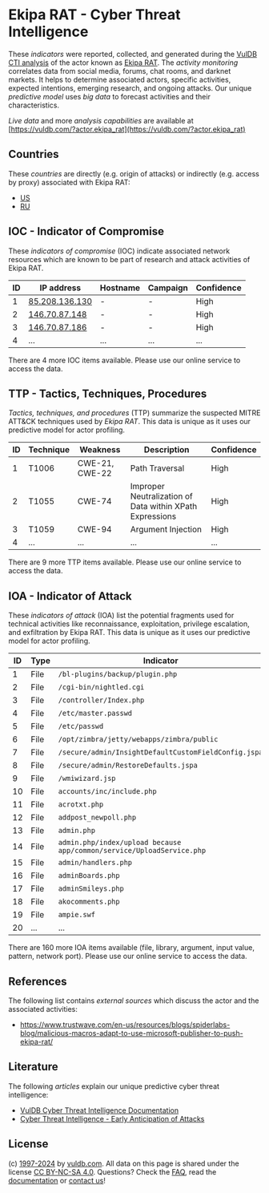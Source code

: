 # Ekipa RAT - Cyber Threat Intelligence

These _indicators_ were reported, collected, and generated during the [VulDB CTI analysis](https://vuldb.com/?kb.cti) of the actor known as [Ekipa RAT](https://vuldb.com/?actor.ekipa_rat). The _activity monitoring_ correlates data from social media, forums, chat rooms, and darknet markets. It helps to determine associated actors, specific activities, expected intentions, emerging research, and ongoing attacks. Our unique _predictive model_ uses _big data_ to forecast activities and their characteristics.

_Live data_ and more _analysis capabilities_ are available at [https://vuldb.com/?actor.ekipa_rat](https://vuldb.com/?actor.ekipa_rat)

## Countries

These _countries_ are directly (e.g. origin of attacks) or indirectly (e.g. access by proxy) associated with Ekipa RAT:

* [US](https://vuldb.com/?country.us)
* [RU](https://vuldb.com/?country.ru)

## IOC - Indicator of Compromise

These _indicators of compromise_ (IOC) indicate associated network resources which are known to be part of research and attack activities of Ekipa RAT.

ID | IP address | Hostname | Campaign | Confidence
-- | ---------- | -------- | -------- | ----------
1 | [85.208.136.130](https://vuldb.com/?ip.85.208.136.130) | - | - | High
2 | [146.70.87.148](https://vuldb.com/?ip.146.70.87.148) | - | - | High
3 | [146.70.87.186](https://vuldb.com/?ip.146.70.87.186) | - | - | High
4 | ... | ... | ... | ...

There are 4 more IOC items available. Please use our online service to access the data.

## TTP - Tactics, Techniques, Procedures

_Tactics, techniques, and procedures_ (TTP) summarize the suspected MITRE ATT&CK techniques used by _Ekipa RAT_. This data is unique as it uses our predictive model for actor profiling.

ID | Technique | Weakness | Description | Confidence
-- | --------- | -------- | ----------- | ----------
1 | T1006 | CWE-21, CWE-22 | Path Traversal | High
2 | T1055 | CWE-74 | Improper Neutralization of Data within XPath Expressions | High
3 | T1059 | CWE-94 | Argument Injection | High
4 | ... | ... | ... | ...

There are 9 more TTP items available. Please use our online service to access the data.

## IOA - Indicator of Attack

These _indicators of attack_ (IOA) list the potential fragments used for technical activities like reconnaissance, exploitation, privilege escalation, and exfiltration by Ekipa RAT. This data is unique as it uses our predictive model for actor profiling.

ID | Type | Indicator | Confidence
-- | ---- | --------- | ----------
1 | File | `/bl-plugins/backup/plugin.php` | High
2 | File | `/cgi-bin/nightled.cgi` | High
3 | File | `/controller/Index.php` | High
4 | File | `/etc/master.passwd` | High
5 | File | `/etc/passwd` | Medium
6 | File | `/opt/zimbra/jetty/webapps/zimbra/public` | High
7 | File | `/secure/admin/InsightDefaultCustomFieldConfig.jspa` | High
8 | File | `/secure/admin/RestoreDefaults.jspa` | High
9 | File | `/wmiwizard.jsp` | High
10 | File | `accounts/inc/include.php` | High
11 | File | `acrotxt.php` | Medium
12 | File | `addpost_newpoll.php` | High
13 | File | `admin.php` | Medium
14 | File | `admin.php/index/upload because app/common/service/UploadService.php` | High
15 | File | `admin/handlers.php` | High
16 | File | `adminBoards.php` | High
17 | File | `adminSmileys.php` | High
18 | File | `akocomments.php` | High
19 | File | `ampie.swf` | Medium
20 | ... | ... | ...

There are 160 more IOA items available (file, library, argument, input value, pattern, network port). Please use our online service to access the data.

## References

The following list contains _external sources_ which discuss the actor and the associated activities:

* https://www.trustwave.com/en-us/resources/blogs/spiderlabs-blog/malicious-macros-adapt-to-use-microsoft-publisher-to-push-ekipa-rat/

## Literature

The following _articles_ explain our unique predictive cyber threat intelligence:

* [VulDB Cyber Threat Intelligence Documentation](https://vuldb.com/?kb.cti)
* [Cyber Threat Intelligence - Early Anticipation of Attacks](https://www.scip.ch/en/?labs.20201022)

## License

(c) [1997-2024](https://vuldb.com/?kb.changelog) by [vuldb.com](https://vuldb.com/?kb.about). All data on this page is shared under the license [CC BY-NC-SA 4.0](https://creativecommons.org/licenses/by-nc-sa/4.0/). Questions? Check the [FAQ](https://vuldb.com/?kb.faq), read the [documentation](https://vuldb.com/?kb) or [contact us](https://vuldb.com/?contact)!
